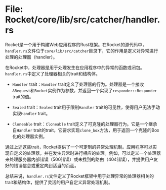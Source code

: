 # File: Rocket/core/lib/src/catcher/handler.rs

Rocket是一个用于构建Web应用程序的Rust框架。在Rocket的源代码中，`handler.rs`文件位于`core/lib/src/catcher`目录下，它的作用是定义对异常进行处理的处理器（handler）。

在Rocket中，处理器是用于处理发生在应用程序中的异常的函数或闭包。`handler.rs`中定义了处理器相关的trait和结构体。

- `Handler` trait：`Handler` trait定义了处理器的行为。处理器是一个接收`&Request`和`Rocket`实例作为参数，并返回一个实现了`responder::Responder` trait的值。

- `Sealed` trait：`Sealed` trait用于限制`Handler` trait的可见性，使得用户无法手动实现`Handler` trait。

- `Cloneable` trait：`Cloneable` trait定义了可克隆的处理器行为。它是一个继承自`Handler` trait的trait，它要求实现`clone_box`方法，用于返回一个克隆的Box化的处理器实例。

通过上述这些trait，Rocket提供了一个可定制的异常处理机制。应用程序可以实现自定义的处理器，并在发生异常时进行相应的处理。例如，可以定义一个处理器来处理服务器内部错误（500错误）或未找到的路由（404错误），并提供用户友好的错误信息或重定向到适当的页面。

总结来说，`handler.rs`文件定义了Rocket框架中用于处理异常的处理器相关的trait和结构体，提供了灵活的用户自定义异常处理机制。

